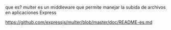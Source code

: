 que es?
multer es un middleware que permite manejar la subida de archivos en aplicaciones Express


https://github.com/expressjs/multer/blob/master/doc/README-es.md